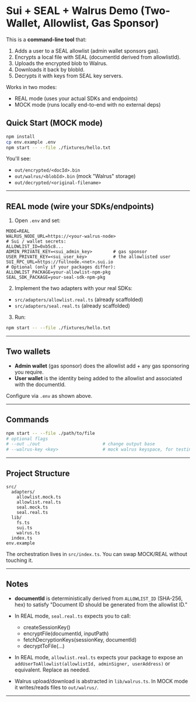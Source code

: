 # Sui + SEAL + Walrus Demo (Two-Wallet, Allowlist, Gas Sponsor)

This is a **command-line tool** that:

1) Adds a user to a SEAL allowlist (admin wallet sponsors gas).
2) Encrypts a local file with SEAL (documentId derived from allowlistId).
3) Uploads the encrypted blob to Walrus.
4) Downloads it back by blobId.
5) Decrypts it with keys from SEAL key servers.

Works in two modes:

- REAL mode (uses your actual SDKs and endpoints)
- MOCK mode (runs locally end-to-end with no external deps)


## Quick Start (MOCK mode)

```bash
npm install
cp env.example .env
npm start -- --file ./fixtures/hello.txt
```

You'll see:

- `out/encrypted/<docId>.bin`
- `out/walrus/<blobId>.bin` (mock "Walrus" storage)
- `out/decrypted/<original-filename>`

---

## REAL mode (wire your SDKs/endpoints)

1. Open `.env` and set:

```
MODE=REAL
WALRUS_NODE_URL=https://<your-walrus-node>
# Sui / wallet secrets:
ALLOWLIST_ID=0xb5c8...
ADMIN_PRIVATE_KEY=<sui_admin_key>        # gas sponsor
USER_PRIVATE_KEY=<sui_user_key>          # the allowlisted user
SUI_RPC_URL=https://fullnode.<net>.sui.io
# Optional (only if your packages differ):
ALLOWLIST_PACKAGE=your-allowlist-npm-pkg
SEAL_SDK_PACKAGE=your-seal-sdk-npm-pkg
```

2. Implement the two adapters with your real SDKs:

- `src/adapters/allowlist.real.ts` (already scaffolded)
- `src/adapters/seal.real.ts` (already scaffolded)

3. Run:

```bash
npm start -- --file ./fixtures/hello.txt
```

---

## Two wallets

- **Admin wallet** (gas sponsor) does the allowlist add + any gas sponsoring you require.
- **User wallet** is the identity being added to the allowlist and associated with the documentId.

Configure via `.env` as shown above.

---

## Commands

```bash
npm start -- --file ./path/to/file
# optional flags
# --out ./out                        # change output base
# --walrus-key <key>                 # mock walrus keyspace, for testing
```

---

## Project Structure

```
src/
  adapters/
    allowlist.mock.ts
    allowlist.real.ts
    seal.mock.ts
    seal.real.ts
  lib/
    fs.ts
    sui.ts
    walrus.ts
  index.ts
env.example
```

The orchestration lives in `src/index.ts`. You can swap MOCK/REAL without touching it.

---

## Notes

- **documentId** is deterministically derived from `ALLOWLIST_ID` (SHA-256, hex) to satisfy "Document ID should be generated from the allowlist ID."
- In REAL mode, `seal.real.ts` expects you to call:

  - createSessionKey()
  - encryptFile(documentId, inputPath)
  - fetchDecryptionKeys(sessionKey, documentId)
  - decryptToFile(...)
- In REAL mode, `allowlist.real.ts` expects your package to expose an `addUserToAllowlist(allowlistId, adminSigner, userAddress)` or equivalent. Replace as needed.
- Walrus upload/download is abstracted in `lib/walrus.ts`. In MOCK mode it writes/reads files to `out/walrus/`.

---